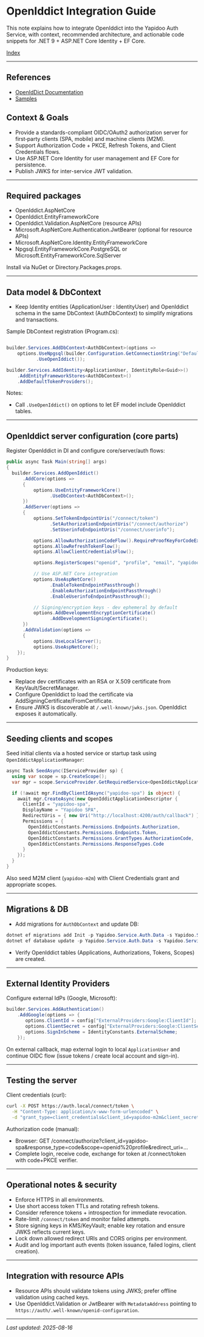 # OpenIddict Integration Guide

This note explains how to integrate OpenIddict into the Yapidoo Auth Service, with context, recommended architecture, and actionable code snippets for .NET 9 + ASP.NET Core Identity + EF Core.

[Index](index.md)

---

## References

- [OpenIdDict Documentation](https://documentation.openiddict.com/)
- [Samples](https://github.com/openiddict/openiddict-samples)

## Context & Goals

- Provide a standards-compliant OIDC/OAuth2 authorization server for first‑party clients (SPA, mobile) and machine clients (M2M).
- Support Authorization Code + PKCE, Refresh Tokens, and Client Credentials flows.
- Use ASP.NET Core Identity for user management and EF Core for persistence.
- Publish JWKS for inter-service JWT validation.

---

## Required packages

- OpenIddict.AspNetCore
- OpenIddict.EntityFrameworkCore
- OpenIddict.Validation.AspNetCore (resource APIs)
- Microsoft.AspNetCore.Authentication.JwtBearer (optional for resource APIs)
- Microsoft.AspNetCore.Identity.EntityFrameworkCore
- Npgsql.EntityFrameworkCore.PostgreSQL or Microsoft.EntityFrameworkCore.SqlServer

Install via NuGet or Directory.Packages.props.

---

## Data model & DbContext

- Keep Identity entities (ApplicationUser : IdentityUser<Guid>) and OpenIddict schema in the same DbContext (AuthDbContext) to simplify migrations and transactions.

Sample DbContext registration (Program.cs):

```csharp

builder.Services.AddDbContext<AuthDbContext>(options =>
    options.UseNpgsql(builder.Configuration.GetConnectionString("DefaultConnection"))
           .UseOpenIddict());

builder.Services.AddIdentity<ApplicationUser, IdentityRole<Guid>>()
    .AddEntityFrameworkStores<AuthDbContext>()
    .AddDefaultTokenProviders();

```

Notes:
- Call `.UseOpenIddict()` on options to let EF model include OpenIddict tables.

---

## OpenIddict server configuration (core parts)

Register OpenIddict in DI and configure core/server/auth flows:

```csharp
public async Task Main(string[] args)
{
  builder.Services.AddOpenIddict()
      .AddCore(options =>
      {
          options.UseEntityFrameworkCore()
                .UseDbContext<AuthDbContext>();
      })
      .AddServer(options =>
      {
          options.SetTokenEndpointUris("/connect/token")
                .SetAuthorizationEndpointUris("/connect/authorize")
                .SetUserinfoEndpointUris("/connect/userinfo");

          options.AllowAuthorizationCodeFlow().RequireProofKeyForCodeExchange();
          options.AllowRefreshTokenFlow();
          options.AllowClientCredentialsFlow();

          options.RegisterScopes("openid", "profile", "email", "yapidoo.api", "users.read", "users.write");

          // Use ASP.NET Core integration
          options.UseAspNetCore()
                .EnableTokenEndpointPassthrough()
                .EnableAuthorizationEndpointPassthrough()
                .EnableUserinfoEndpointPassthrough();

          // Signing/encryption keys - dev ephemeral by default
          options.AddDevelopmentEncryptionCertificate()
                .AddDevelopmentSigningCertificate();
      })
      .AddValidation(options =>
      {
          options.UseLocalServer();
          options.UseAspNetCore();
    });
}
```

Production keys:
- Replace dev certificates with an RSA or X.509 certificate from KeyVault/SecretManager.
- Configure OpenIddict to load the certificate via AddSigningCertificate/FromCertificate.
- Ensure JWKS is discoverable at `/.well-known/jwks.json`. OpenIddict exposes it automatically.

---

## Seeding clients and scopes

Seed initial clients via a hosted service or startup task using `OpenIddictApplicationManager`:

```csharp
async Task SeedAsync(IServiceProvider sp) {
  using var scope = sp.CreateScope();
  var mgr = scope.ServiceProvider.GetRequiredService<OpenIddictApplicationManager<OpenIddictEntityFrameworkCoreApplication>>();

  if (!await mgr.FindByClientIdAsync("yapidoo-spa") is object) {
    await mgr.CreateAsync(new OpenIddictApplicationDescriptor {
      ClientId = "yapidoo-spa",
      DisplayName = "Yapidoo SPA",
      RedirectUris = { new Uri("http://localhost:4200/auth/callback") },
      Permissions = {
        OpenIddictConstants.Permissions.Endpoints.Authorization,
        OpenIddictConstants.Permissions.Endpoints.Token,
        OpenIddictConstants.Permissions.GrantTypes.AuthorizationCode,
        OpenIddictConstants.Permissions.ResponseTypes.Code
      }
    });
  }
}
```

Also seed M2M client (`yapidoo-m2m`) with Client Credentials grant and appropriate scopes.

---

## Migrations & DB

- Add migrations for `AuthDbContext` and update DB:

```ps1
dotnet ef migrations add Init -p Yapidoo.Service.Auth.Data -s Yapidoo.Service.Auth.Api
dotnet ef database update -p Yapidoo.Service.Auth.Data -s Yapidoo.Service.Auth.Api
```

- Verify OpenIddict tables (Applications, Authorizations, Tokens, Scopes) are created.

---

## External Identity Providers

Configure external IdPs (Google, Microsoft):

```csharp
builder.Services.AddAuthentication()
    .AddGoogle(options => {
       options.ClientId = config["ExternalProviders:Google:ClientId"];
       options.ClientSecret = config["ExternalProviders:Google:ClientSecret"];
       options.SignInScheme = IdentityConstants.ExternalScheme;
    });
```

On external callback, map external login to local `ApplicationUser` and continue OIDC flow (issue tokens / create local account and sign-in).

---

## Testing the server

Client credentials (curl):

```bash
curl -X POST https://auth.local/connect/token \
  -H "Content-Type: application/x-www-form-urlencoded" \
  -d "grant_type=client_credentials&client_id=yapidoo-m2m&client_secret=SECRET&scope=yapidoo.api"
```

Authorization code (manual):
- Browser: GET /connect/authorize?client_id=yapidoo-spa&response_type=code&scope=openid%20profile&redirect_uri=...
- Complete login, receive code, exchange for token at /connect/token with code+PKCE verifier.

---

## Operational notes & security

- Enforce HTTPS in all environments.
- Use short access token TTLs and rotating refresh tokens.
- Consider reference tokens + introspection for immediate revocation.
- Rate-limit `/connect/token` and monitor failed attempts.
- Store signing keys in KMS/KeyVault; enable key rotation and ensure JWKS reflects current keys.
- Lock down allowed redirect URIs and CORS origins per environment.
- Audit and log important auth events (token issuance, failed logins, client creation).

---

## Integration with resource APIs

- Resource APIs should validate tokens using JWKS; prefer offline validation using cached keys.
- Use OpenIddict.Validation or JwtBearer with `MetadataAddress` pointing to `https://auth/.well-known/openid-configuration`.

---

*Last updated: 2025-08-16*
